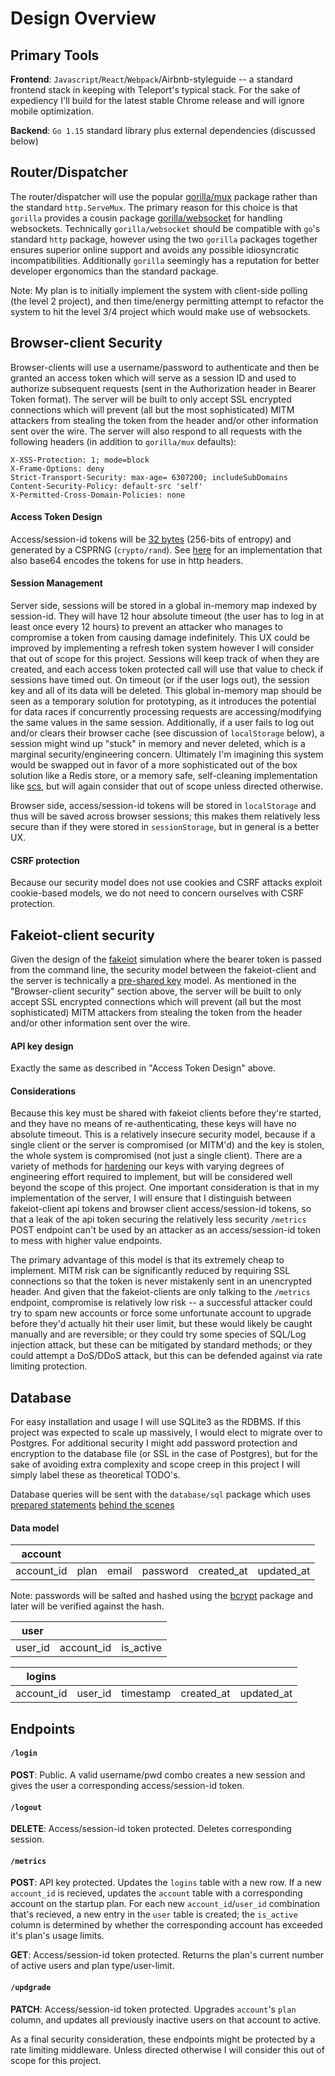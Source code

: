 # Design Overview

## Primary Tools

**Frontend**: `Javascript`/`React`/`Webpack`/Airbnb-styleguide -- a standard frontend stack in keeping with Teleport's typical stack. For the sake of expediency I'll build for the latest stable Chrome release and will ignore mobile optimization.

**Backend**: `Go 1.15` standard library plus external dependencies (discussed below)

## Router/Dispatcher

The router/dispatcher will use the popular [gorilla/mux](https://github.com/gorilla/mux) package rather than the standard `http.ServeMux`. The primary reason for this choice is that `gorilla` provides a cousin package [gorilla/websocket](https://github.com/gorilla/websocket) for handling websockets. Technically `gorilla/websocket` should be compatible with `go`'s standard `http` package, however using the two `gorilla` packages together ensures superior online support and avoids any possible idiosyncratic incompatibilities. Additionally `gorilla` seemingly has a reputation for better developer ergonomics than the standard package.

Note: My plan is to initially implement the system with client-side polling (the level 2 project), and then time/energy permitting attempt to refactor the system to hit the level 3/4 project which would make use of websockets.

## Browser-client Security

Browser-clients will use a username/password to authenticate and then be granted an access token which will serve as a session ID and used to authorize subsequent requests (sent in the Authorization header in Bearer Token format). The server will be built to only accept SSL encrypted connections which will prevent (all but the most sophisticated) MITM attackers from stealing the token from the header and/or other information sent over the wire. The server will also respond to all requests with the following headers (in addition to `gorilla/mux` defaults):

```
X-XSS-Protection: 1; mode=block
X-Frame-Options: deny
Strict-Transport-Security: max-age= 6307200; includeSubDomains
Content-Security-Policy: default-src 'self'
X-Permitted-Cross-Domain-Policies: none
```

#### Access Token Design

Access/session-id tokens will be [32 bytes](https://cheatsheetseries.owasp.org/cheatsheets/Session_Management_Cheat_Sheet.html#session-id-length) (256-bits of entropy) and generated by a CSPRNG (`crypto/rand`). See [here](https://blog.questionable.services/article/generating-secure-random-numbers-crypto-rand/) for an implementation that also base64 encodes the tokens for use in http headers.

#### Session Management

Server side, sessions will be stored in a global in-memory map indexed by session-id. They will have 12 hour absolute timeout (the user has to log in at least once every 12 hours) to prevent an attacker who manages to compromise a token from causing damage indefinitely. This UX could be improved by implementing a refresh token system however I will consider that out of scope for this project. Sessions will keep track of when they are created, and each access token protected call will use that value to check if sessions have timed out. On timeout (or if the user logs out), the session key and all of its data will be deleted. This global in-memory map should be seen as a temporary solution for prototyping, as it introduces the potential for data races if concurrently processing requests are accessing/modifying the same values in the same session. Additionally, if a user fails to log out and/or clears their browser cache (see discussion of `localStorage` below), a session might wind up "stuck" in memory and never deleted, which is a marginal security/engineering concern. Ultimately I'm imagining this system would be swapped out in favor of a more sophisticated out of the box solution like a Redis store, or a memory safe, self-cleaning implementation like [scs](https://github.com/alexedwards/scs), but will again consider that out of scope unless directed otherwise.

Browser side, access/session-id tokens will be stored in `localStorage` and thus will be saved across browser sessions; this makes them relatively less secure than if they were stored in `sessionStorage`, but in general is a better UX.

#### CSRF protection

Because our security model does not use cookies and CSRF attacks exploit cookie-based models, we do not need to concern ourselves with CSRF protection.

## Fakeiot-client security

Given the design of the [fakeiot](https://github.com/gravitational/fakeiot) simulation where the bearer token is passed from the command line, the security model between the fakeiot-client and the server is technically a [pre-shared key](https://en.wikipedia.org/wiki/Pre-shared_key) model. As mentioned in the "Browser-client security" section above, the server will be built to only accept SSL encrypted connections which will prevent (all but the most sophisticated) MITM attackers from stealing the token from the header and/or other information sent over the wire.

#### API key design

Exactly the same as described in "Access Token Design" above.

#### Considerations

Because this key must be shared with fakeiot clients before they're started, and they have no means of re-authenticating, these keys will have no absolute timeout. This is a relatively insecure security model, because if a single client or the server is compromised (or MITM'd) and the key is stolen, the whole system is compromised (not just a single client). There are a variety of methods for [hardening](https://hackernoon.com/improve-the-security-of-api-keys-v5kp3wdu) our keys with varying degrees of engineering effort required to implement, but will be considered well beyond the scope of this project. One important consideration is that in my implementation of the server, I will ensure that I distinguish between fakeiot-client api tokens and browser client access/session-id tokens, so that a leak of the api token securing the relatively less security `/metrics` POST endpoint can't be used by an attacker as an access/session-id token to mess with higher value endpoints.

The primary advantage of this model is that its extremely cheap to implement. MITM risk can be significantly reduced by requiring SSL connections so that the token is never mistakenly sent in an unencrypted header. And given that the fakeiot-clients are only talking to the `/metrics` endpoint, compromise is relatively low risk -- a successful attacker could try to spam new accounts or force some unfortunate account to upgrade before they'd actually hit their user limit, but these would likely be caught manually and are reversible; or they could try some species of SQL/Log injection attack, but these can be mitigated by standard methods; or they could attempt a DoS/DDoS attack, but this can be defended against via rate limiting protection.

## Database

For easy installation and usage I will use SQLite3 as the RDBMS. If this project was expected to scale up massively, I would elect to migrate over to Postgres. For additional security I might add password protection and encryption to the database file (or SSL in the case of Postgres), but for the sake of avoiding extra complexity and scope creep in this project I will simply label these as theoretical TODO's.

Database queries will be sent with the `database/sql` package which uses [prepared statements](https://cheatsheetseries.owasp.org/cheatsheets/SQL_Injection_Prevention_Cheat_Sheet.html#defense-option-1-prepared-statements-with-parameterized-queries) [behind the scenes](http://go-database-sql.org/prepared.html)

#### Data model

| account    |      |       |          |            |            |
| ---------- | ---- | ----- | -------- | ---------- | ---------- |
| account_id | plan | email | password | created_at | updated_at |

Note: passwords will be salted and hashed using the [bcrypt](https://godoc.org/golang.org/x/crypto/bcrypt) package and later will be verified against the hash.

| user    |            |           |
| ------- | ---------- | --------- |
| user_id | account_id | is_active |

| logins     |         |           |            |            |
| ---------- | ------- | --------- | ---------- | ---------- |
| account_id | user_id | timestamp | created_at | updated_at |

## Endpoints

#### `/login`

**POST**: Public. A valid username/pwd combo creates a new session and gives the user a corresponding access/session-id token.

#### `/logout`

**DELETE**: Access/session-id token protected. Deletes corresponding session.

#### `/metrics`

**POST**: API key protected. Updates the `logins` table with a new row. If a new `account_id` is recieved, updates the `account` table with a corresponding account on the startup plan. For each new `account_id`/`user_id` combination that's recieved, a new entry in the `user` table is created; the `is_active` column is determined by whether the corresponding account has exceeded it's plan's usage limits.

**GET**: Access/session-id token protected. Returns the plan's current number of active users and plan type/user-limit.

#### `/updgrade`

**PATCH**: Access/session-id token protected. Upgrades `account`'s `plan` column, and updates all previously inactive users on that account to active.

As a final security consideration, these endpoints might be protected by a rate limiting middleware. Unless directed otherwise I will consider this out of scope for this project.
